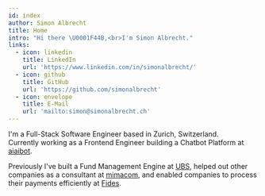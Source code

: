 ```yaml
---
id: index
author: Simon Albrecht
title: Home
intro: "Hi there \U0001F44B,<br>I'm Simon Albrecht."
links:
  - icon: linkedin
    title: LinkedIn
    url: 'https://www.linkedin.com/in/simonalbrecht/'
  - icon: github
    title: GitHub
    url: 'https://github.com/simonalbrecht'
  - icon: envelope
    title: E-Mail
    url: 'mailto:simon@simonalbrecht.ch'
---
```


I'm a Full-Stack Software Engineer based in Zurich, Switzerland.  
Currently working as a Frontend Engineer building a Chatbot Platform at [aiaibot](https://www.aiaibot.com/).  

Previously I've built a Fund Management Engine at [UBS](https://www.ubs.com/), helped out other companies as a consultant at [mimacom](https://www.mimacom.com/), and enabled companies to process their payments efficiently at [Fides](https://www.fides.ch/).
